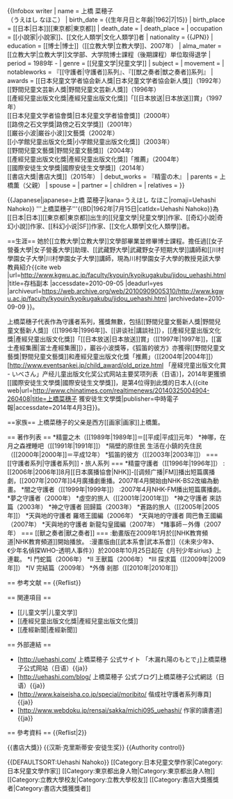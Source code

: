 {{Infobox writer 
| name          = 上橋 菜穂子<br />（うえはし なほこ）
| birth_date    = {{生年月日と年齢|1962|7|15}}
| birth_place   = [[日本|日本]][[東京都|東京都]]
| death_date    = 
| death_place   = 
| occupation    = [[小說家|小說家]]、[[文化人類学|文化人類学]]者
| nationality   = {{JPN}}
| education     = [[博士|博士]]（[[立教大學|立教大學]]、2007年）
| alma_mater    = [[立教大学|立教大学]]文学部、大学院博士課程（後期課程）単位取得退学
| period        = 1989年 - 
| genre         = [[兒童文学|兒童文学]]
| subject       = 
| movement      = 
| notableworks  = 『[[守護者|守護者]]系列』、『[[獣之奏者|獣之奏者]]系列』
| awards        = [[日本兒童文学者協会新人獎|日本兒童文学者協会新人獎]]（1992年）<br />[[野間兒童文芸新人獎|野間兒童文芸新人獎]]（1996年）<br />[[產經兒童出版文化獎|產經兒童出版文化獎]]「[[日本放送|日本放送]]賞」（1997年）<br />[[日本兒童文学者協會獎|日本兒童文学者協會獎]]（2000年）<br />[[路傍之石文学獎|路傍之石文学獎]]（2001年）<br />[[巌谷小波|巌谷小波]]文藝獎（2002年）<br />[[小学館兒童出版文化獎|小学館兒童出版文化獎]]（2003年）<br />[[野間兒童文藝獎|野間兒童文藝獎]]（2004年）<br />[[產經兒童出版文化獎|產經兒童出版文化獎]]「推薦」（2004年）<br />[[國際安徒生文學獎|國際安徒生文學獎]]（2014年）<br />[[書店大獎|書店大獎]]（2015年）
| debut_works   = 『精霊の木』
| parents      = 上橋薫（父親）
| spouse       = 
| partner      = 
| children     = 
| relatives    = 
}}

{{Japanese|japanese=上橋 菜穂子|kana=うえはし なほこ|romaji=Uehashi Nahoko}}
'''上橋菜穗子'''{{BD|1962年|7月15日|catIdx=Uehashi Nahoko}}為[[日本|日本]][[東京都|東京都]]出生的[[兒童文學|兒童文學]]作家、[[奇幻小說|奇幻小說]]作家、[[科幻小说|SF]]作家、[[文化人類學|文化人類學]]者。

==生涯==
她於[[立教大學|立教大學]]文學部畢業並修畢博士課程。擔任過[[女子營養大學|女子營養大學]]助理、[[武藏野大學|武藏野女子短期大學]]講師和[[川村學園女子大學|川村學園女子大學]]講師，現為川村學園女子大學的教授<ref>見該大學教員紹介{{cite web |url=http://www.kgwu.ac.jp/faculty/kyouin/kyoikugakubu/jidou_uehashi.html |title=存档副本 |accessdate=2010-09-05 |deadurl=yes |archiveurl=https://web.archive.org/web/20100909005310/http://www.kgwu.ac.jp/faculty/kyouin/kyoikugakubu/jidou_uehashi.html |archivedate=2010-09-09 }}</ref>。

上橋菜穗子代表作為守護者系列，獲獎無數，包括[[野間兒童文藝新人獎|野間兒童文藝新人獎]]（[[1996年|1996年]]、[[讲谈社|講談社]]），[[產經兒童出版文化獎|產經兒童出版文化獎]]「[[日本放送|日本放送]]賞」（[[1997年|1997年]]，[[富士產經集團|富士產經集團]]），巖谷小波獎等，《狐笛的彼方》亦獲得[[野間兒童文藝獎|野間兒童文藝獎]]和產經兒童出版文化獎「推薦」（[[2004年|2004年]]）<ref>[http://www.eventsankei.jp/child_award/old_prize.html 「産経児童出版文化賞 - いべさん」产经儿童出版文化奖公式网站主要奖项列表（日语）]</ref>，2014年更獲頒[[國際安徒生文學獎|國際安徒生文學獎]]，是第4位得到此獎的日本人<ref>{{cite web|url=http://www.chinatimes.com/realtimenews/20140325004904-260408|title=上橋菜穗子 獲安徒生文學獎|publisher=中時電子報|accessdate=2014年4月3日}}</ref>。

==家族==
上橋菜穗子的父亲是西方[[画家|画家]]上橋薫。

== 著作列表 ==
*精靈之木（[[1989年|1989年]]＝[[平成|平成]]元年）
*神哪，在月之森裡睡吧（[[1991年|1991年]]）
*隔壁的原住民 生活在小鎮的先住民（[[2000年|2000年]]＝平成12年）
*狐笛的彼方（[[2003年|2003年]]）
=== [[守護者系列|守護者系列]]・旅人系列 ===
*精靈守護者（[[1996年|1996年]]）
:[[2006年|2006年]]8月[[日本廣播協會|NHK]]-[[调频广播|FM]]播出短篇廣播劇，[[2007年|2007年]]4月廣播劇重播。2007年4月開始由NHK-BS2改编為動畫。 
*闇之守護者（[[1999年|1999年]]）
:2007年4月NHK-FM播出短篇廣播劇。 
*夢之守護者（2000年）
*虛空的旅人（[[2001年|2001年]]）
*神之守護者 來訪篇（2003年）
*神之守護者 回歸篇（2003年）
*蒼路的旅人（[[2005年|2005年]]）
*天與地的守護者 羅塔王國編（2006年）
*天與地的守護者 岡巴魯王國編（2007年）
*天與地的守護者 新龍勾皇國編（2007年）
*賭事師－外傳（2007年）
=== [[獸之奏者|獸之奏者]] ===
:動畫版在2009年1月於[[NHK教育頻道|NHK教育頻道]]開始播放。
:漫畫版由[[武本系會|武本系會]]（《未來少年》、《少年名偵探WHO-透明人事件》）於2008年10月25日起在《月刊少年sirius》上連載。
*I 鬥蛇篇（2006年）
*II 王獸篇（2006年）
*III 探求篇（[[2009年|2009年]]）
*IV 完結篇（2009年）
*外傳 剎那（[[2010年|2010年]]）

== 参考文献 ==
{{Reflist}}

== 関連項目 ==
* [[儿童文学|儿童文学]]
* [[產經兒童出版文化獎|產經兒童出版文化獎]]
* [[產經新聞|產經新聞]]

== 外部連結 ==
* [http://uehashi.com/ 上橋菜穂子 公式サイト 「木漏れ陽のもとで」]上橋菜穗子公式网站（日语）{{ja}}
* [http://uehashi.com/blog/ 上橋菜穂子 公式ブログ]上橋菜穗子公式網誌（日语）{{ja}}
* [http://www.kaiseisha.co.jp/special/moribito/ 偕成社守護者系列專頁]{{ja}}
* [http://www.webdoku.jp/rensai/sakka/michi095_uehashi/ 作家的讀書道]{{ja}}

== 參考資料 ==
{{Reflist|2}}

{{書店大獎}}
{{汉斯·克里斯蒂安·安徒生奖}}
{{Authority control}}

{{DEFAULTSORT:Uehashi Nahoko}}
[[Category:日本兒童文學作家|Category:日本兒童文學作家]]
[[Category:東京都出身人物|Category:東京都出身人物]]
[[Category:立教大學校友|Category:立教大學校友]]
[[Category:書店大獎獲獎者|Category:書店大獎獲獎者]]
